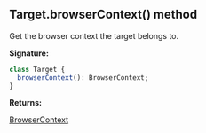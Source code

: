 ## Target.browserContext() method

Get the browser context the target belongs to.

**Signature:**

```typescript
class Target {
  browserContext(): BrowserContext;
}
```

**Returns:**

[BrowserContext](./puppeteer.browsercontext.md)
